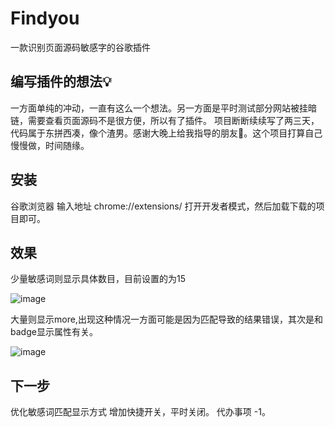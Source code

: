 # Findyou
一款识别页面源码敏感字的谷歌插件
## 编写插件的想法💡
一方面单纯的冲动，一直有这么一个想法。另一方面是平时测试部分网站被挂暗链，需要查看页面源码不是很方便，所以有了插件。
项目断断续续写了两三天，代码属于东拼西凑，像个渣男。感谢大晚上给我指导的朋友👬。这个项目打算自己慢慢做，时间随缘。
## 安装
谷歌浏览器 输入地址 chrome://extensions/
打开开发者模式，然后加载下载的项目即可。
## 效果
少量敏感词则显示具体数目，目前设置的为15

![image](https://github.com/upkn/Findyou/blob/master/test.jpg)

大量则显示more,出现这种情况一方面可能是因为匹配导致的结果错误，其次是和badge显示属性有关。

![image](https://github.com/upkn/Findyou/blob/master/test1.jpg)

## 下一步
优化敏感词匹配显示方式
增加快捷开关，平时关闭。
代办事项 -1。
